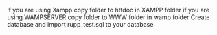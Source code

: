 if you are using Xampp copy folder to httdoc in XAMPP folder
if you are using WAMPSERVER copy folder to WWW folder in wamp folder
Create database and import rupp_test.sql to your database
